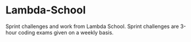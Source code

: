 # Lambda-School

Sprint challenges and work from Lambda School. Sprint challenges are 3-hour coding exams given on a weekly basis. 
